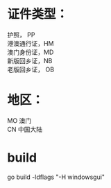 # 证件类型：
护照， PP  
港澳通行证，HM  
澳门身份证，MD  
新版回乡证，NB  
老版回乡证， OB  


# 地区：

MO   澳门  
CN    中国大陆


# build
go build -ldflags "-H windowsgui"
